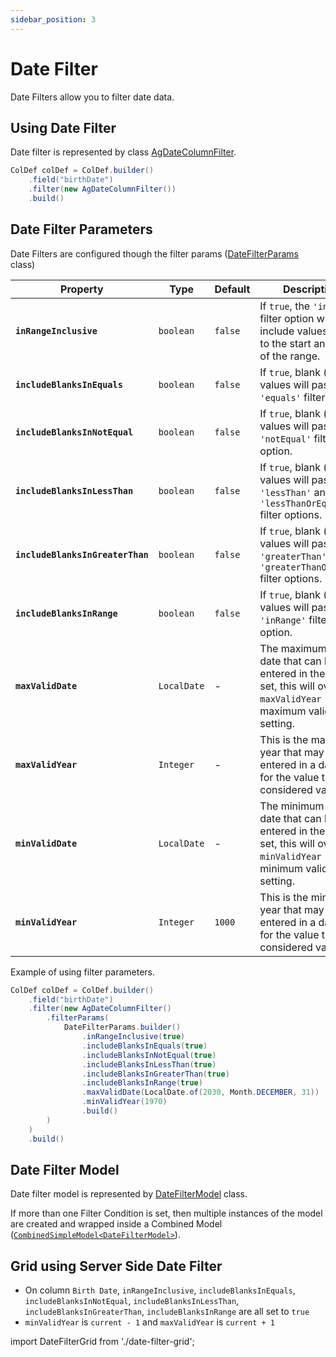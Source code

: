 ```yaml
---
sidebar_position: 3
---
```


# Date Filter
Date Filters allow you to filter date data.

## Using Date Filter
Date filter is represented by class [AgDateColumnFilter](https://github.com/smolcan/ag-grid-jpa-adapter/blob/main/src/main/java/io/github/smolcan/aggrid/jpa/adapter/filter/provided/simple/AgDateColumnFilter.java).

```java
ColDef colDef = ColDef.builder()
    .field("birthDate")
    .filter(new AgDateColumnFilter())
    .build()
```


## Date Filter Parameters
Date Filters are configured though the filter params ([DateFilterParams](https://github.com/smolcan/ag-grid-jpa-adapter/blob/main/src/main/java/io/github/smolcan/aggrid/jpa/adapter/filter/model/simple/params/DateFilterParams.java) class)

| Property                      | Type        | Default | Description                                                                                                                           |
|-------------------------------|-------------|---------|---------------------------------------------------------------------------------------------------------------------------------------|
| **`inRangeInclusive`** | `boolean`   | `false` | If `true`, the `'inRange'` filter option will include values equal to the start and end of the range.                                 |
| **`includeBlanksInEquals`**                | `boolean`   | `false` | If `true`, blank (`null`) values will pass the `'equals'` filter option.                                                              |
| **`includeBlanksInNotEqual`**                  | `boolean`   | `false` | If `true`, blank (`null`) values will pass the `'notEqual'` filter option.                                                            |
| **`includeBlanksInLessThan`**         | `boolean`   | `false` | If `true`, blank (`null`) values will pass the `'lessThan'` and `'lessThanOrEqual'` filter options.                                   |
| **`includeBlanksInGreaterThan`**         | `boolean`   | `false` | If `true`, blank (`null`) values will pass the `'greaterThan'` and `'greaterThanOrEqual'` filter options.                             |
| **`includeBlanksInRange`**         | `boolean`   | `false` | If `true`, blank (`null`) values will pass the `'inRange'` filter option.                                                             |
| **`maxValidDate`**                  | `LocalDate` | -       | The maximum valid date that can be entered in the filter. If set, this will override `maxValidYear` - the maximum valid year setting. |
| **`maxValidYear`**         | `Integer`   | -       | This is the maximum year that may be entered in a date field for the value to be considered valid.                                    |
| **`minValidDate`**         | `LocalDate` | -       | The minimum valid date that can be entered in the filter. If set, this will override `minValidYear` - the minimum valid year setting.                                                                            |
| **`minValidYear`**         | `Integer`   | `1000`    | This is the minimum year that may be entered in a date field for the value to be considered valid.                                                             |

Example of using filter parameters.
```java
ColDef colDef = ColDef.builder()
    .field("birthDate")
    .filter(new AgDateColumnFilter()
        .filterParams(
            DateFilterParams.builder()
                .inRangeInclusive(true)
                .includeBlanksInEquals(true)
                .includeBlanksInNotEqual(true)
                .includeBlanksInLessThan(true)
                .includeBlanksInGreaterThan(true)
                .includeBlanksInRange(true)
                .maxValidDate(LocalDate.of(2030, Month.DECEMBER, 31))
                .minValidYear(1970)
                .build()
        )
    )
    .build()
```


## Date Filter Model
Date filter model is represented by [DateFilterModel](https://github.com/smolcan/ag-grid-jpa-adapter/blob/main/src/main/java/io/github/smolcan/aggrid/jpa/adapter/filter/model/simple/DateFilterModel.java) class.

If more than one Filter Condition is set, then multiple instances of the model are created and wrapped inside a Combined Model ([`CombinedSimpleModel<DateFilterModel>`](https://github.com/smolcan/ag-grid-jpa-adapter/blob/main/src/main/java/io/github/smolcan/aggrid/jpa/adapter/filter/model/simple/CombinedSimpleModel.java)).

## Grid using Server Side Date Filter

- On column `Birth Date`, `inRangeInclusive`, `includeBlanksInEquals`, `includeBlanksInNotEqual`, `includeBlanksInLessThan`, `includeBlanksInGreaterThan`, `includeBlanksInRange` are all set to `true`
- `minValidYear` is `current - 1` and `maxValidYear` is `current + 1`

import DateFilterGrid from './date-filter-grid';

<DateFilterGrid></DateFilterGrid>
